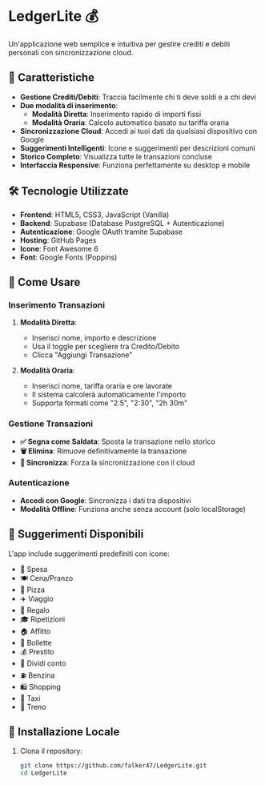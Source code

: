 # LedgerLite 💰

Un'applicazione web semplice e intuitiva per gestire crediti e debiti personali con sincronizzazione cloud.

## 🚀 Caratteristiche

- **Gestione Crediti/Debiti**: Traccia facilmente chi ti deve soldi e a chi devi
- **Due modalità di inserimento**:
  - **Modalità Diretta**: Inserimento rapido di importi fissi
  - **Modalità Oraria**: Calcolo automatico basato su tariffa oraria
- **Sincronizzazione Cloud**: Accedi ai tuoi dati da qualsiasi dispositivo con Google
- **Suggerimenti Intelligenti**: Icone e suggerimenti per descrizioni comuni
- **Storico Completo**: Visualizza tutte le transazioni concluse
- **Interfaccia Responsive**: Funziona perfettamente su desktop e mobile

## 🛠️ Tecnologie Utilizzate

- **Frontend**: HTML5, CSS3, JavaScript (Vanilla)
- **Backend**: Supabase (Database PostgreSQL + Autenticazione)
- **Autenticazione**: Google OAuth tramite Supabase
- **Hosting**: GitHub Pages
- **Icone**: Font Awesome 6
- **Font**: Google Fonts (Poppins)

## 📱 Come Usare

### Inserimento Transazioni

1. **Modalità Diretta**:
   - Inserisci nome, importo e descrizione
   - Usa il toggle per scegliere tra Credito/Debito
   - Clicca "Aggiungi Transazione"

2. **Modalità Oraria**:
   - Inserisci nome, tariffa oraria e ore lavorate
   - Il sistema calcolerà automaticamente l'importo
   - Supporta formati come "2.5", "2:30", "2h 30m"

### Gestione Transazioni

- **✅ Segna come Saldata**: Sposta la transazione nello storico
- **🗑️ Elimina**: Rimuove definitivamente la transazione
- **🔄 Sincronizza**: Forza la sincronizzazione con il cloud

### Autenticazione

- **Accedi con Google**: Sincronizza i dati tra dispositivi
- **Modalità Offline**: Funziona anche senza account (solo localStorage)

## 🎨 Suggerimenti Disponibili

L'app include suggerimenti predefiniti con icone:

- 🛒 Spesa
- 🍽️ Cena/Pranzo
- 🍕 Pizza
- ✈️ Viaggio
- 🎁 Regalo
- 🎓 Ripetizioni
- 🏠 Affitto
- 📄 Bollette
- 💰 Prestito
- 👥 Dividi conto
- ⛽ Benzina
- 🛍️ Shopping
- 🚕 Taxi
- 🚂 Treno

## 🔧 Installazione Locale

1. Clona il repository:
   ```bash
   git clone https://github.com/falker47/LedgerLite.git
   cd LedgerLite